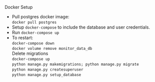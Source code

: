 Docker Setup

- Pull postgres docker image: <br>
`docker pull postgres`
- Setup `docker-compose` to include the database and user credentials.
- Run `docker-compose up`
- To restart: <br>
`docker-compose down` <br>
`docker volume remove monitor_data_db` <br>
Delete migrations <br>
`docker-compose up` <br>
`python manage.py makemigrations; python manage.py migrate` <br>
`python manage.py createsuperuser` <br>
`python manage.py setup_database`
